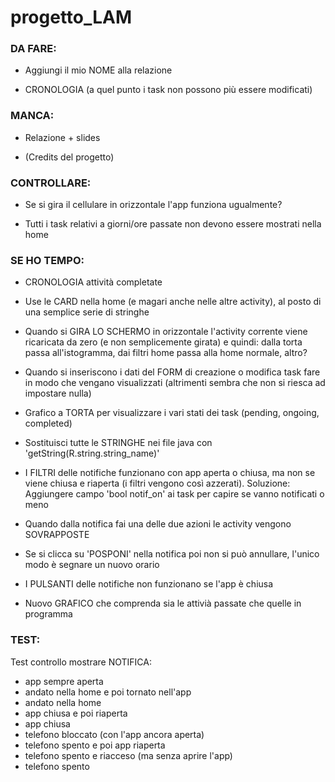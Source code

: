 # progetto_LAM



### DA FARE:

- Aggiungi il mio NOME alla relazione

- CRONOLOGIA (a quel punto i task non possono più essere modificati)



### MANCA:

- Relazione + slides

- (Credits del progetto)



### CONTROLLARE:

- Se si gira il cellulare in orizzontale l'app funziona ugualmente?

- Tutti i task relativi a giorni/ore passate non devono essere mostrati nella home



### SE HO TEMPO:

- CRONOLOGIA attività completate

- Use le CARD nella home (e magari anche nelle altre activity), al posto di una semplice serie di stringhe

- Quando si GIRA LO SCHERMO in orizzontale l'activity corrente viene ricaricata da zero (e non semplicemente girata) e quindi: dalla torta passa all'istogramma, dai filtri home passa alla home normale, altro?

- Quando si inseriscono i dati del FORM di creazione o modifica task fare in modo che vengano visualizzati (altrimenti sembra che non si riesca ad impostare nulla)

- Grafico a TORTA per visualizzare i vari stati dei task (pending, ongoing, completed)

- Sostituisci tutte le STRINGHE nei file java con 'getString(R.string.string_name)'

- I FILTRI delle notifiche funzionano con app aperta o chiusa, ma non se viene chiusa e riaperta (i filtri vengono così azzerati).
  Soluzione: Aggiungere campo 'bool notif_on' ai task per capire se vanno notificati o meno

- Quando dalla notifica fai una delle due azioni le activity vengono SOVRAPPOSTE

- Se si clicca su 'POSPONI' nella notifica poi non si può annullare, l'unico modo è segnare un nuovo orario

- I PULSANTI delle notifiche non funzionano se l'app è chiusa

- Nuovo GRAFICO che comprenda sia le attivià passate che quelle in programma



### TEST:

Test controllo mostrare NOTIFICA:

  + app sempre aperta
  + andato nella home e poi tornato nell'app
  + andato nella home
  + app chiusa e poi riaperta
  + app chiusa
  + telefono bloccato (con l'app ancora aperta)
  + telefono spento e poi app riaperta
  + telefono spento e riacceso (ma senza aprire l'app)
  + telefono spento
